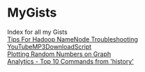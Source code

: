 # MyGists
Index for all my Gists<br/>
<a href="https://gist.github.com/wolfdale/b1aeb98c10c3a8b120a0">Tips For Hadoop NameNode Troubleshooting</a><br/>
<a href='https://gist.github.com/wolfdale/b9bfb3541d3d5f831b6f'>YouTubeMP3DownloadScript</a><br/>
<a href='https://gist.github.com/wolfdale/0475335da2418291c763'>Plotting Random Numbers on Graph</a><br/>
<a href='https://gist.github.com/wolfdale/e00e217afa4375a7d4334ff7bbd19541'>Analytics - Top 10 Commands from 'history'</a><br/>
